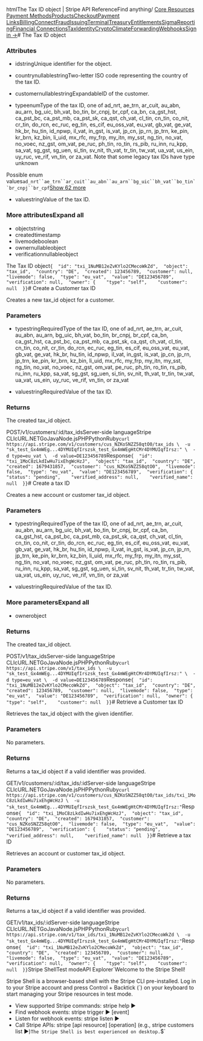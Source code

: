 htmlThe Tax ID object | Stripe API Reference[](/api)Find anything/
[Core Resources](#)
[Payment Methods](#)[Products](#)[Checkout](#)[Payment Links](#)[Billing](#)[Connect](#)[Fraud](#)[Issuing](#)[Terminal](#)[Treasury](#)[Entitlements](#)[Sigma](#)[Reporting](#)[Financial Connections](#)[Tax](#)[Identity](#)[Crypto](#)[Climate](#)[Forwarding](#)[Webhooks](#)[Sign in →](https://dashboard.stripe.com/login)# The Tax ID object

### Attributes

- idstringUnique identifier for the object.


- countrynullablestringTwo-letter ISO code representing the country of the tax ID.


- customernullablestringExpandableID of the customer.


- typeenumType of the tax ID, one of ad_nrt, ae_trn, ar_cuit, au_abn, au_arn, bg_uic, bh_vat, bo_tin, br_cnpj, br_cpf, ca_bn, ca_gst_hst, ca_pst_bc, ca_pst_mb, ca_pst_sk, ca_qst, ch_vat, cl_tin, cn_tin, co_nit, cr_tin, do_rcn, ec_ruc, eg_tin, es_cif, eu_oss_vat, eu_vat, gb_vat, ge_vat, hk_br, hu_tin, id_npwp, il_vat, in_gst, is_vat, jp_cn, jp_rn, jp_trn, ke_pin, kr_brn, kz_bin, li_uid, mx_rfc, my_frp, my_itn, my_sst, ng_tin, no_vat, no_voec, nz_gst, om_vat, pe_ruc, ph_tin, ro_tin, rs_pib, ru_inn, ru_kpp, sa_vat, sg_gst, sg_uen, si_tin, sv_nit, th_vat, tr_tin, tw_vat, ua_vat, us_ein, uy_ruc, ve_rif, vn_tin, or za_vat. Note that some legacy tax IDs have type unknown

Possible enum values`ad_nrt``ae_trn``ar_cuit``au_abn``au_arn``bg_uic``bh_vat``bo_tin``br_cnpj``br_cpf`[Show 62 more](#)
- valuestringValue of the tax ID.



### More attributesExpand all

- objectstring
- createdtimestamp
- livemodeboolean
- ownernullableobject
- verificationnullableobject

The Tax ID object`{  "id": "txi_1NuMB12eZvKYlo2CMecoWkZd",  "object": "tax_id",  "country": "DE",  "created": 123456789,  "customer": null,  "livemode": false,  "type": "eu_vat",  "value": "DE123456789",  "verification": null,  "owner": {    "type": "self",    "customer": null  }}`# Create a Customer tax ID

Creates a new tax_id object for a customer.

### Parameters

- typestringRequiredType of the tax ID, one of ad_nrt, ae_trn, ar_cuit, au_abn, au_arn, bg_uic, bh_vat, bo_tin, br_cnpj, br_cpf, ca_bn, ca_gst_hst, ca_pst_bc, ca_pst_mb, ca_pst_sk, ca_qst, ch_vat, cl_tin, cn_tin, co_nit, cr_tin, do_rcn, ec_ruc, eg_tin, es_cif, eu_oss_vat, eu_vat, gb_vat, ge_vat, hk_br, hu_tin, id_npwp, il_vat, in_gst, is_vat, jp_cn, jp_rn, jp_trn, ke_pin, kr_brn, kz_bin, li_uid, mx_rfc, my_frp, my_itn, my_sst, ng_tin, no_vat, no_voec, nz_gst, om_vat, pe_ruc, ph_tin, ro_tin, rs_pib, ru_inn, ru_kpp, sa_vat, sg_gst, sg_uen, si_tin, sv_nit, th_vat, tr_tin, tw_vat, ua_vat, us_ein, uy_ruc, ve_rif, vn_tin, or za_vat


- valuestringRequiredValue of the tax ID.



### Returns

The created tax_id object.

POST/v1/customers/:id/tax_idsServer-side languageStripe CLIcURL.NETGoJavaNode.jsPHPPythonRuby[](#)[](#)`curl https://api.stripe.com/v1/customers/cus_NZKoSNZZ58qtO0/tax_ids \  -u "sk_test_Gx4mWEg...4DYMUIqfIrszsk_test_Gx4mWEgHtCMr4DYMUIqfIrsz:" \  -d type=eu_vat \  -d value=DE123456789`Response`{  "id": "txi_1MoC8zLkdIwHu7ixEhgWcHzJ",  "object": "tax_id",  "country": "DE",  "created": 1679431857,  "customer": "cus_NZKoSNZZ58qtO0",  "livemode": false,  "type": "eu_vat",  "value": "DE123456789",  "verification": {    "status": "pending",    "verified_address": null,    "verified_name": null  }}`# Create a tax ID

Creates a new account or customer tax_id object.

### Parameters

- typestringRequiredType of the tax ID, one of ad_nrt, ae_trn, ar_cuit, au_abn, au_arn, bg_uic, bh_vat, bo_tin, br_cnpj, br_cpf, ca_bn, ca_gst_hst, ca_pst_bc, ca_pst_mb, ca_pst_sk, ca_qst, ch_vat, cl_tin, cn_tin, co_nit, cr_tin, do_rcn, ec_ruc, eg_tin, es_cif, eu_oss_vat, eu_vat, gb_vat, ge_vat, hk_br, hu_tin, id_npwp, il_vat, in_gst, is_vat, jp_cn, jp_rn, jp_trn, ke_pin, kr_brn, kz_bin, li_uid, mx_rfc, my_frp, my_itn, my_sst, ng_tin, no_vat, no_voec, nz_gst, om_vat, pe_ruc, ph_tin, ro_tin, rs_pib, ru_inn, ru_kpp, sa_vat, sg_gst, sg_uen, si_tin, sv_nit, th_vat, tr_tin, tw_vat, ua_vat, us_ein, uy_ruc, ve_rif, vn_tin, or za_vat


- valuestringRequiredValue of the tax ID.



### More parametersExpand all

- ownerobject

### Returns

The created tax_id object.

POST/v1/tax_idsServer-side languageStripe CLIcURL.NETGoJavaNode.jsPHPPythonRuby[](#)[](#)`curl https://api.stripe.com/v1/tax_ids \  -u "sk_test_Gx4mWEg...4DYMUIqfIrszsk_test_Gx4mWEgHtCMr4DYMUIqfIrsz:" \  -d type=eu_vat \  -d value=DE123456789`Response`{  "id": "txi_1NuMB12eZvKYlo2CMecoWkZd",  "object": "tax_id",  "country": "DE",  "created": 123456789,  "customer": null,  "livemode": false,  "type": "eu_vat",  "value": "DE123456789",  "verification": null,  "owner": {    "type": "self",    "customer": null  }}`# Retrieve a Customer tax ID

Retrieves the tax_id object with the given identifier.

### Parameters

No parameters.

### Returns

Returns a tax_id object if a valid identifier was provided.

GET/v1/customers/:id/tax_ids/:idServer-side languageStripe CLIcURL.NETGoJavaNode.jsPHPPythonRuby[](#)[](#)`curl https://api.stripe.com/v1/customers/cus_NZKoSNZZ58qtO0/tax_ids/txi_1MoC8zLkdIwHu7ixEhgWcHzJ \  -u "sk_test_Gx4mWEg...4DYMUIqfIrszsk_test_Gx4mWEgHtCMr4DYMUIqfIrsz:"`Response`{  "id": "txi_1MoC8zLkdIwHu7ixEhgWcHzJ",  "object": "tax_id",  "country": "DE",  "created": 1679431857,  "customer": "cus_NZKoSNZZ58qtO0",  "livemode": false,  "type": "eu_vat",  "value": "DE123456789",  "verification": {    "status": "pending",    "verified_address": null,    "verified_name": null  }}`# Retrieve a tax ID

Retrieves an account or customer tax_id object.

### Parameters

No parameters.

### Returns

Returns a tax_id object if a valid identifier was provided.

GET/v1/tax_ids/:idServer-side languageStripe CLIcURL.NETGoJavaNode.jsPHPPythonRuby[](#)[](#)`curl https://api.stripe.com/v1/tax_ids/txi_1NuMB12eZvKYlo2CMecoWkZd \  -u "sk_test_Gx4mWEg...4DYMUIqfIrszsk_test_Gx4mWEgHtCMr4DYMUIqfIrsz:"`Response`{  "id": "txi_1NuMB12eZvKYlo2CMecoWkZd",  "object": "tax_id",  "country": "DE",  "created": 123456789,  "customer": null,  "livemode": false,  "type": "eu_vat",  "value": "DE123456789",  "verification": null,  "owner": {    "type": "self",    "customer": null  }}`Stripe ShellTest modeAPI Explorer[](https://stripe.com/docs/stripe-cli#install)`Welcome to the Stripe Shell!

Stripe Shell is a browser-based shell with the Stripe CLI pre-installed. Log in to your
Stripe account and press Control + Backtick (`) on your keyboard to start managing your Stripe
resources in test mode.

- View supported Stripe commands: stripe help ▶️
- Find webhook events: stripe trigger ▶️ [event]
- Listen for webhook events: stripe listen ▶
- Call Stripe APIs: stripe [api resource] [operation] (e.g., stripe customers list ▶️)`The Stripe Shell is best experienced on desktop.`$`